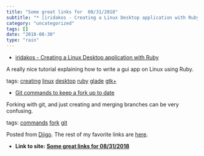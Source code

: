 ```yaml
---
title: "Some great links for  08/31/2018"
subtitle: "* [iridakos - Creating a Linux Desktop application with Ruby](<https://iridakos.com/tutorials/2018/0..."
category: "uncategorized"
tags: []
date: "2018-08-30"
type: "rain"
---
```

* [iridakos - Creating a Linux Desktop application with Ruby](<https://iridakos.com/tutorials/2018/01/25/creating-a-gtk-todo-application-with-ruby.html>)

A really nice tutorial explaining how to write a gui app on Linux using Ruby.

tags: [creating](<https://www.diigo.com/user/pitosalas/creating>)
[linux](<https://www.diigo.com/user/pitosalas/linux>)
[desktop](<https://www.diigo.com/user/pitosalas/desktop>)
[ruby](<https://www.diigo.com/user/pitosalas/ruby>)
[glade](<https://www.diigo.com/user/pitosalas/glade>)
[gtk+](<https://www.diigo.com/user/pitosalas/gtk+>)

  * [Git commands to keep a fork up to date](<https://philna.sh/blog/2018/08/21/git-commands-to-keep-a-fork-up-to-date/>)

Forking with git, and just creating and merging branches can be very
confusing.

tags: [commands](<https://www.diigo.com/user/pitosalas/commands>)
[fork](<https://www.diigo.com/user/pitosalas/fork>)
[git](<https://www.diigo.com/user/pitosalas/git>)

Posted from [Diigo](<https://www.diigo.com>). The rest of my favorite links
are [here](<https://www.diigo.com/user/pitosalas>).


* **Link to site:** **[Some great links for  08/31/2018](None)**